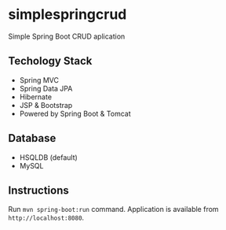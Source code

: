 # simplespringcrud
Simple Spring Boot CRUD aplication

## Techology Stack
- Spring MVC
- Spring Data JPA
- Hibernate
- JSP & Bootstrap
- Powered by Spring Boot & Tomcat

## Database
- HSQLDB (default)
- MySQL

## Instructions
Run `mvn spring-boot:run` command. Application is available from `http://localhost:8080`.
